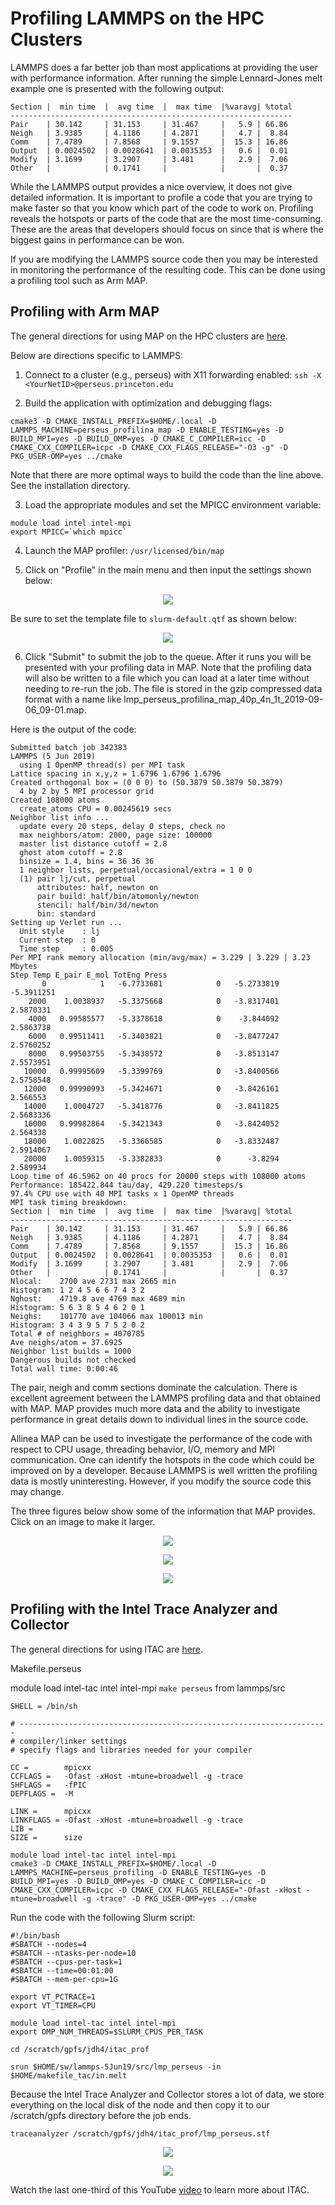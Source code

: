 # Profiling LAMMPS on the HPC Clusters

LAMMPS does a far better job than most applications at providing the user with performance information.
After running the simple Lennard-Jones melt example one is presented with the following
output:

```
Section |  min time  |  avg time  |  max time  |%varavg| %total
---------------------------------------------------------------
Pair    | 30.142     | 31.153     | 31.467     |   5.9 | 66.86
Neigh   | 3.9385     | 4.1186     | 4.2871     |   4.7 |  8.84
Comm    | 7.4789     | 7.8568     | 9.1557     |  15.3 | 16.86
Output  | 0.0024502  | 0.0028641  | 0.0035353  |   0.6 |  0.01
Modify  | 3.1699     | 3.2907     | 3.481      |   2.9 |  7.06
Other   |            | 0.1741     |            |       |  0.37
```

While the LAMMPS output provides a nice overview, it does not give detailed information.
It is important to profile a code that you are trying to make faster so that you know
which part of the code to work on.
Profiling reveals the hotspots or parts of the code that are the most time-consuming.
These are the areas that developers should focus on since that is where the biggest
gains in performance can be won.

If you are modifying the LAMMPS source code then you may be interested in monitoring the
performance of the resulting code. This can be done using a profiling tool such as Arm MAP.

## Profiling with Arm MAP

The general directions for using MAP on the HPC clusters are [here](https://researchcomputing.princeton.edu/faq/profiling-with-allinea-ma).

Below are directions specific to LAMMPS:

1. Connect to a cluster (e.g., perseus) with X11 forwarding enabled: `ssh -X <YourNetID>@perseus.princeton.edu`

2. Build the application with optimization and debugging flags:

```
cmake3 -D CMAKE_INSTALL_PREFIX=$HOME/.local -D LAMMPS_MACHINE=perseus_profilina_map -D ENABLE_TESTING=yes -D BUILD_MPI=yes -D BUILD_OMP=yes -D CMAKE_C_COMPILER=icc -D CMAKE_CXX_COMPILER=icpc -D CMAKE_CXX_FLAGS_RELEASE="-O3 -g" -D PKG_USER-OMP=yes ../cmake
```

Note that there are more optimal ways to build the code than the line above. See the installation directory.

3. Load the appropriate modules and set the MPICC environment variable:

```
module load intel intel-mpi
export MPICC=`which mpicc`
```

4. Launch the MAP profiler: `/usr/licensed/bin/map`

5. Click on "Profile" in the main menu and then input the settings shown below:

<p align="center">
<img src="run_settings.png">
</p>

Be sure to set the template file to `slurm-default.qtf` as shown below:

<p align="center">
<img src="submission_template_file.png">
</p>

6. Click "Submit" to submit the job to the queue. After it runs you will be presented with your profiling data in MAP. Note that the profiling data will also be written to a file which you can load at a later time without needing to re-run the job. The file is stored in the gzip compressed data format with a name like lmp_perseus_profilina_map_40p_4n_1t_2019-09-06_09-01.map.

Here is the output of the code:

```
Submitted batch job 342383
LAMMPS (5 Jun 2019)
  using 1 OpenMP thread(s) per MPI task
Lattice spacing in x,y,z = 1.6796 1.6796 1.6796
Created orthogonal box = (0 0 0) to (50.3879 50.3879 50.3879)
  4 by 2 by 5 MPI processor grid
Created 108000 atoms
  create_atoms CPU = 0.00245619 secs
Neighbor list info ...
  update every 20 steps, delay 0 steps, check no
  max neighbors/atom: 2000, page size: 100000
  master list distance cutoff = 2.8
  ghost atom cutoff = 2.8
  binsize = 1.4, bins = 36 36 36
  1 neighbor lists, perpetual/occasional/extra = 1 0 0
  (1) pair lj/cut, perpetual
      attributes: half, newton on
      pair build: half/bin/atomonly/newton
      stencil: half/bin/3d/newton
      bin: standard
Setting up Verlet run ...
  Unit style    : lj
  Current step  : 0
  Time step     : 0.005
Per MPI rank memory allocation (min/avg/max) = 3.229 | 3.229 | 3.23 Mbytes
Step Temp E_pair E_mol TotEng Press 
       0            1   -6.7733681            0   -5.2733819   -5.3911251 
    2000    1.0038937   -5.3375668            0   -3.8317401    2.5870331 
    4000   0.99585577   -5.3378618            0    -3.844092    2.5863738 
    6000   0.99511411   -5.3403821            0   -3.8477247    2.5760252 
    8000   0.99503755   -5.3438572            0   -3.8513147    2.5573951 
   10000   0.99995609   -5.3399769            0   -3.8400566    2.5758548 
   12000   0.99990993   -5.3424671            0   -3.8426161     2.566553 
   14000    1.0004727   -5.3418776            0   -3.8411825    2.5683336 
   16000   0.99982864   -5.3421343            0   -3.8424052     2.564338 
   18000    1.0022825   -5.3366585            0   -3.8332487    2.5914067 
   20000    1.0059315   -5.3382833            0      -3.8294     2.589934 
Loop time of 46.5962 on 40 procs for 20000 steps with 108000 atoms
Performance: 185422.844 tau/day, 429.220 timesteps/s
97.4% CPU use with 40 MPI tasks x 1 OpenMP threads
MPI task timing breakdown:
Section |  min time  |  avg time  |  max time  |%varavg| %total
---------------------------------------------------------------
Pair    | 30.142     | 31.153     | 31.467     |   5.9 | 66.86
Neigh   | 3.9385     | 4.1186     | 4.2871     |   4.7 |  8.84
Comm    | 7.4789     | 7.8568     | 9.1557     |  15.3 | 16.86
Output  | 0.0024502  | 0.0028641  | 0.0035353  |   0.6 |  0.01
Modify  | 3.1699     | 3.2907     | 3.481      |   2.9 |  7.06
Other   |            | 0.1741     |            |       |  0.37
Nlocal:    2700 ave 2731 max 2665 min
Histogram: 1 2 4 5 6 6 7 4 3 2
Nghost:    4719.8 ave 4769 max 4689 min
Histogram: 5 6 3 8 5 4 6 2 0 1
Neighs:    101770 ave 104066 max 100013 min
Histogram: 3 4 3 9 5 7 5 2 0 2
Total # of neighbors = 4070785
Ave neighs/atom = 37.6925
Neighbor list builds = 1000
Dangerous builds not checked
Total wall time: 0:00:46
```

The pair, neigh and comm sections dominate the calculation. There is excellent agreement between the LAMMPS profiling data and that obtained with MAP. MAP provides much more data and the ability to investigate performance in great details down to individual lines in the source code.

Allinea MAP can be used to investigate the performance of the code with respect to CPU usage, threading behavior, I/O, memory and MPI communication. One can identify the hotspots in the code which could be improved on by a developer. Because LAMMPS is well written the profiling data is mostly uninteresting. However, if you modify the source code this may change.

The three figures below show some of the information that MAP provides. Click on an image to make it larger.

<p align="center">
<img src="map_overview.png">
</p>

<p align="center">
<img src="mpi_calls.png">
</p>

<p align="center">
<img src="by_function.png">
</p>

## Profiling with the Intel Trace Analyzer and Collector

The general directions for using ITAC are [here](https://researchcomputing.princeton.edu/faq/using-intel-trace-analyze).

Makefile.perseus

module load intel-tac intel intel-mpi
`make perseus` from lammps/src

```
SHELL = /bin/sh

# ---------------------------------------------------------------------
# compiler/linker settings
# specify flags and libraries needed for your compiler

CC =		mpicxx
CCFLAGS =	-Ofast -xHost -mtune=broadwell -g -trace
SHFLAGS =	-fPIC
DEPFLAGS =	-M

LINK =		mpicxx
LINKFLAGS =	-Ofast -xHost -mtune=broadwell -g -trace
LIB = 
SIZE =		size
```


```
module load intel-tac intel intel-mpi
cmake3 -D CMAKE_INSTALL_PREFIX=$HOME/.local -D LAMMPS_MACHINE=perseus_profiling -D ENABLE_TESTING=yes -D BUILD_MPI=yes -D BUILD_OMP=yes -D CMAKE_C_COMPILER=icc -D CMAKE_CXX_COMPILER=icpc -D CMAKE_CXX_FLAGS_RELEASE="-Ofast -xHost -mtune=broadwell -g -trace" -D PKG_USER-OMP=yes ../cmake
```

Run the code with the following Slurm script:

```
#!/bin/bash
#SBATCH --nodes=4
#SBATCH --ntasks-per-node=10
#SBATCH --cpus-per-task=1
#SBATCH --time=00:01:00
#SBATCH --mem-per-cpu=1G

export VT_PCTRACE=1
export VT_TIMER=CPU

module load intel-tac intel intel-mpi
export OMP_NUM_THREADS=$SLURM_CPUS_PER_TASK

cd /scratch/gpfs/jdh4/itac_prof

srun $HOME/sw/lammps-5Jun19/src/lmp_perseus -in $HOME/makefile_tac/in.melt
```

Because the Intel Trace Analyzer and Collector stores a lot of data, we store everything
on the local disk of the node and then copy it to our /scratch/gpfs directory before
the job ends.

`traceanalyzer /scratch/gpfs/jdh4/itac_prof/lmp_perseus.stf`

<p align="center">
<img src="itac_summary.png">
</p>

<p align="center">
<img src="itac_volume.png">
</p>

Watch the last one-third of this YouTube [video](https://www.youtube.com/watch?v=lQcTxVygROw) to learn more about ITAC.

